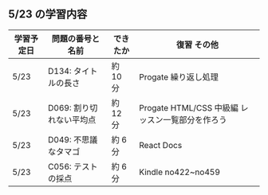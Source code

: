 ## 5/23 の学習内容

| 学習予定日 | 問題の番号と名前         | できたか | 復習 その他                                      |
| ---------- | ------------------------ | -------- | ------------------------------------------------ |
| 5/23       | D134: タイトルの長さ     | 約 10 分 | Progate 繰り返し処理                             |
| 5/23       | D069: 割り切れない平均点 | 約 12 分 | Progate HTML/CSS 中級編 レッスン一覧部分を作ろう |
| 5/23       | D049: 不思議なタマゴ     | 約 6 分  | React Docs                                       |
| 5/23       | C056: テストの採点       | 約 6 分  | Kindle no422~no459                               |
